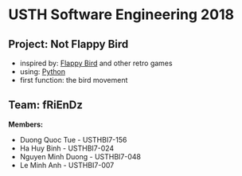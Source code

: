 # USTH Software Engineering 2018
## Project: Not Flappy Bird
* inspired by: [Flappy Bird](https://en.wikipedia.org/wiki/Flappy_Bird) and other retro games
* using: [Python](https://www.python.org/)
* first function: the bird movement
## Team: fRiEnDz
**Members:**
* Duong Quoc Tue - USTHBI7-156
* Ha Huy Binh - USTHBI7-024
* Nguyen Minh Duong - USTHBI7-048
* Le Minh Anh - USTHBI7-007
